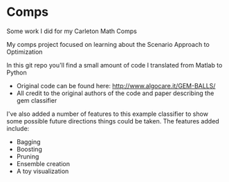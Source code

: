 # Comps
Some work I did for my Carleton Math Comps

My comps project focused on learning about the Scenario Approach to Optimization

In this git repo you'll find a small amount of code I translated from Matlab to Python
+ Original code can be found here: http://www.algocare.it/GEM-BALLS/
+ All credit to the original authors of the code and paper describing the gem classifier

I've also added a number of features to this example classifier to show some possible future directions things could be taken. The features added include:
+ Bagging
+ Boosting 
+ Pruning
+ Ensemble creation
+ A toy visualization
